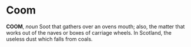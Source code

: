 # Coom

**COOM**, _noun_ Soot that gathers over an ovens mouth; also, the matter that works out of the naves or boxes of carriage wheels. In Scotland, the useless dust which falls from coals.